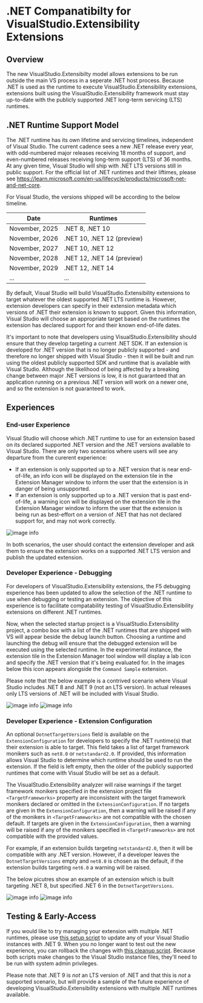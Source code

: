 # .NET Companatibilty for VisualStudio.Extensibility Extensions

## Overview

The new VisualStudio.Extensibilty model allows extensions to be run outside the main VS process in a seperate .NET host process. Because .NET is used as the runtime to execute VisualStudio.Extensibility extensions, extensions built using the VisualStudio.Extensibility framework must stay up-to-date with the publicly supported .NET long-term servicing (LTS) runtimes.

## .NET Runtime Support Model

The .NET runtime has its own lifetime and servicing timelines, independent of Visual Studio. The current cadence sees a new .NET release every year, with odd-numbered major releases receiving 18 months of support, and even-numbered releases receiving long-term support (LTS) of 36 months. At any given time, Visual Studio will ship with .NET LTS versions still in public support. For the official list of .NET runtimes and their liftimes, please see https://learn.microsoft.com/en-us/lifecycle/products/microsoft-net-and-net-core.

For Visual Studio, the versions shipped will be according to the below timeline.

| Date | Runtimes |
|--|--|
| November, 2025 | .NET 8, .NET 10 |
| November, 2026 | .NET 10, .NET 12 (preview) |
| November, 2027 | .NET 10, .NET 12 |
| November, 2028 | .NET 12, .NET 14 (preview) |
| November, 2029 | .NET 12, .NET 14 |
| ... | ... |

By default, Visual Studio will build VisualStudio.Extensibility extensions to target whatever the oldest supported .NET LTS runtime is. However, extension developers can specify in their extension metadata which versions of .NET their extension is known to support. Given this information, Visual Studio will choose an appropriate target based on the runtimes the extension has declared support for and their known end-of-life dates.

It's important to note that developers using VisualStudio.Extensibility should ensure that they develop targeting a current .NET SDK. If an extension is developed for .NET version that is no longer publicly supported - and therefore no longer shipped with Visual Studio - then it will be built and run using the oldest publicly supported SDK and runtime that is available with Visual Studio. Although the likelihood of being affected by a breaking change between major .NET versions is low, it is not guaranteed that an application running on a previous .NET version will work on a newer one, and so the extension is not guaranteed to work.

## Experiences

### End-user Experience

Visual Studio will choose which .NET runtime to use for an extension based on its declared supported .NET version and the .NET versions available to Visual Studio. There are only two scenarios where users will see any departure from the curerent experience:

* If an extension is only supported up to a .NET version that is near end-of-life, an info icon will be displayed on the extension tile in the Extension Manager window to inform the user that the extension is in danger of being unsupported.
* If an extension is only supported up to a .NET version that is past end-of-life, a warning icon will be displayed on the extension tile in the Extension Manager window to inform the user that the extension is being run as best-effort on a version of .NET that has not declared support for, and may not work correctly.

![image info](./.media/GladstoneDotnetManagement/installed-extensions-extensionManager.png)

In both scenarios, the user should contact the extension developer and ask them to ensure the extension works on a supported .NET LTS version and publish the updated extension.

### Developer Experience - Debugging

For developers of VisualStudio.Extensibility extensions, the F5 debugging experience has been updated to allow the selection of the .NET runtime to use when debugging or testing an extension. The objective of this experience is to facilitate compatability testing of VisualStudio.Extensibility extensions on different .NET runtimes.

Now, when the selected startup project is a VisualStudio.Extensibility project, a combo box with a list of the .NET runtimes that are shipped with VS will appear beside the debug launch button. Choosing a runtime and launching the debug will ensure that the debugged extension will be executed using the selected runtime. In the experimental instance, the extension tile in the Extension Manager tool window will display a lab icon and specify the .NET version that it's being evaluated for. In the images below this icon appears alongside the `Command Sample` extension.

Please note that the below example is a contrived scenario where Visual Studio includes .NET 8 and .NET 9 (not an LTS version). In actual releases only LTS versions of .NET will be included with Visual Studio.

![image info](./.media/GladstoneDotnetManagement/set-f5-net-target-toolbarOnly.png)
![image info](./.media/GladstoneDotnetManagement/f5-extensionManager-toolwindow.png)

### Developer Experience - Extension Configuration

An optional `DotnetTargetVersions` field is available on the `ExtensionConfiguration` for developers to specify the .NET runtime(s) that their extension is able to target. This field takes a list of target framework monikers such as `net8.0` or `netstandard2.0`. If provided, this information allows Visual Studio to determine which runtime should be used to run the extension. If the field is left empty, then the older of the publicly supported runtimes that come with Visual Studio will be set as a default.

The VisualStudio.Extensibility analyzer will raise warnings if the target framework monikers specified in the extension project file `<TargetFrameworks>` property are inconsistent with the target framework monikers declared or omitted in the `ExtensionConfiguration`. If no targets are given in the `ExtensionConfiguration`, then a warning will be raised if any of the monikers in `<TargetFrameworks>` are not compatible with the chosen default. If targets are given in the `ExtensionConfiguration`, then a warning will be raised if any of the monikers specified in `<TargetFrameworks>` are not compatible with the provided values.

For example, if an extension builds targeting `netstandard2.0`, then it will be compatible with any .NET version. However, if a developer leaves the `DotnetTargetVersions` empty and `net8.0` is chosen as the default, if the extension builds targeting `net6.0` a warning will be raised.

The below picutres show an example of an extension which is built targeting .NET 8, but specified .NET 6 in the `DotnetTargetVersions`.

![image info](./.media/GladstoneDotnetManagement/extension-configuration.png)
![image info](./.media/GladstoneDotnetManagement/invalid-extension-configuration-warning.png)

## Testing & Early-Access

If you would like to try managing your extension with multiple .NET runtimes, please use [this setup script](./.resources/GladstoneDotnetManagement/NET-LTS-Setup.ps1) to update any of your Visual Studio instances with .NET 9. When you no longer want to test out the new experience, you can rollback the changes with [this cleanup script](./.resources/GladstoneDotnetManagement/NET-LTS-Cleanup.ps1). Because both scripts make changes to the Visual Studio instance files, they'll need to be run with system admin privileges.

Please note that .NET 9 is *not* an LTS version of .NET and that this is *not* a supported scenario, but will provide a sample of the future experience of developing VisualStudio.Extensibility extensions with multiple .NET runtimes available.